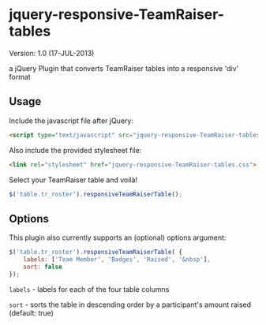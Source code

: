 jquery-responsive-TeamRaiser-tables
=============
Version: 1.0 (17-JUL-2013)

a jQuery Plugin that converts TeamRaiser tables into a responsive 'div' format

Usage
-------------
Include the javascript file after jQuery:
```html
<script type="text/javascript" src="jquery-responsive-TeamRaiser-tables.js"></script>
```

Also include the provided stylesheet file:
```html
<link rel="stylesheet" href="jquery-responsive-TeamRaiser-tables.css">
```

Select your TeamRaiser table and voilà!
```javascript
$('table.tr_roster').responsiveTeamRaiserTable();
```

Options
-------------
This plugin also currently supports an (optional) options argument:
```javascript
$('table.tr_roster').responsiveTeamRaiserTable( {
    labels: ['Team Member', 'Badges', 'Raised', '&nbsp'],
    sort: false
});
```

`labels` - labels for each of the four table columns 

`sort` - sorts the table in descending order by a participant's amount raised (default: true)





